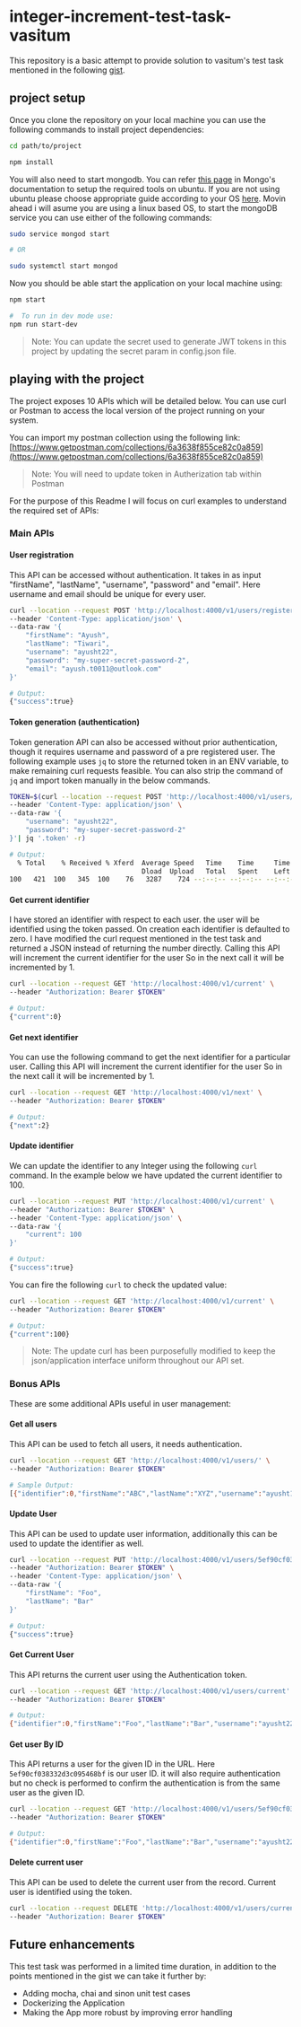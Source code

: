 # integer-increment-test-task-vasitum

This repository is a basic attempt to provide solution to vasitum's test task mentioned in the following [gist](https://gist.github.com/ankitwww/a519ebfd040bc171554ea2e9c0cfbe3e).

## project setup

Once you clone the repository on your local machine you can use the following commands to install project dependencies:

```sh
cd path/to/project

npm install
```

You will also need to start mongodb. You can refer [this page](https://docs.mongodb.com/manual/tutorial/install-mongodb-on-ubuntu/) in Mongo's documentation to setup the required tools on ubuntu. If you are not using ubuntu please choose appropriate guide according to your OS [here](https://docs.mongodb.com/manual/administration/install-community/). Movin ahead i will asume you are using a linux based OS, to start the mongoDB service you can use either of the following commands:

```sh
sudo service mongod start

# OR

sudo systemctl start mongod
```

Now you should be able start the application on your local machine using:

```sh
npm start

#  To run in dev mode use:
npm run start-dev
```

> Note: You can update the secret used to generate JWT tokens in this project by updating the secret param in config.json file.

## playing with the project

The project exposes 10 APIs which will be detailed below. You can use curl or Postman to access the local version of the project running on your system.

You can import my postman collection using the following link: [https://www.getpostman.com/collections/6a3638f855ce82c0a859](https://www.getpostman.com/collections/6a3638f855ce82c0a859)

> Note: You will need to update token in Autherization tab within Postman

For the purpose of this Readme I will focus on curl examples to understand the required set of APIs:

### Main APIs

#### User registration

This API can be accessed without authentication. It takes in as input "firstName", "lastName", "username", "password" and "email". Here username and email should be unique for every user.

```sh
curl --location --request POST 'http://localhost:4000/v1/users/register' \
--header 'Content-Type: application/json' \
--data-raw '{
    "firstName": "Ayush",
    "lastName": "Tiwari",
    "username": "ayusht22",
    "password": "my-super-secret-password-2",
    "email": "ayush.t0011@outlook.com"
}'

# Output:
{"success":true}
```

#### Token generation (authentication)

Token generation API can also be accessed without prior authentication, though it requires username and password of a pre registered user. The following example uses `jq` to store the returned token in an ENV variable, to make remaining curl requests feasible. You can also strip the command of `jq` and import token manually in the below commands.

```sh
TOKEN=$(curl --location --request POST 'http://localhost:4000/v1/users/authenticate' \
--header 'Content-Type: application/json' \
--data-raw '{
    "username": "ayusht22",
    "password": "my-super-secret-password-2"
}'| jq '.token' -r)

# Output:
  % Total    % Received % Xferd  Average Speed   Time    Time     Time  Current
                                 Dload  Upload   Total   Spent    Left  Speed
100   421  100   345  100    76   3287    724 --:--:-- --:--:-- --:--:--  3285

```

#### Get current identifier

I have stored an identifier with respect to each user. the user will be identified using the token passed. On creation each identifier is defaulted to zero. I have modified the curl request mentioned in the test task and returned a JSON instead of returning the number directly. Calling this API will increment the current identifier for the user So in the next call it will be incremented by 1.

```sh
curl --location --request GET 'http://localhost:4000/v1/current' \
--header "Authorization: Bearer $TOKEN"

# Output:
{"current":0}
```

#### Get next identifier

You can use the following command to get the next identifier for a particular user. Calling this API will increment the current identifier for the user So in the next call it will be incremented by 1.

```sh
curl --location --request GET 'http://localhost:4000/v1/next' \
--header "Authorization: Bearer $TOKEN"

# Output:
{"next":2}
```

#### Update identifier

We can update the identifier to any Integer using the following `curl` command. In the example below we have updated the current identifier to 100.

```sh
curl --location --request PUT 'http://localhost:4000/v1/current' \
--header "Authorization: Bearer $TOKEN" \
--header 'Content-Type: application/json' \
--data-raw '{
    "current": 100
}'

# Output:
{"success":true}
```

You can fire the following `curl` to check the updated value:

```sh
curl --location --request GET 'http://localhost:4000/v1/current' \
--header "Authorization: Bearer $TOKEN"

# Output:
{"current":100}
```

> Note: The update curl has been purposefully modified to keep the json/application interface uniform throughout our API set.

### Bonus APIs

These are some additional APIs useful in user management:

#### Get all users

This API can be used to fetch all users, it needs authentication.

```sh
curl --location --request GET 'http://localhost:4000/v1/users/' \
--header "Authorization: Bearer $TOKEN"

# Sample Output:
[{"identifier":0,"firstName":"ABC","lastName":"XYZ","username":"ayusht11","email":"ayusht11@outlook.com","createdDate":"2020-06-28T21:33:27.633Z","id":"5ef90ca738332d3c095468be"},{"identifier":0,"firstName":"Ayush","lastName":"Tiwari","username":"ayusht22","email":"ayush.t0011@outlook.com","createdDate":"2020-06-28T21:34:40.684Z","id":"5ef90cf038332d3c095468bf"}]
```

#### Update User

This API can be used to update user information, additionally this can be used to update the identifier as well.

```sh
curl --location --request PUT 'http://localhost:4000/v1/users/5ef90cf038332d3c095468bf' \
--header "Authorization: Bearer $TOKEN" \
--header 'Content-Type: application/json' \
--data-raw '{
    "firstName": "Foo",
    "lastName": "Bar"
}'

# Output:
{"success":true}
```

#### Get Current User

This API returns the current user using the Authentication token.

```sh
curl --location --request GET 'http://localhost:4000/v1/users/current' \
--header "Authorization: Bearer $TOKEN"

# Output:
{"identifier":0,"firstName":"Foo","lastName":"Bar","username":"ayusht22","email":"ayush.t0011@outlook.com","createdDate":"2020-06-28T21:34:40.684Z","id":"5ef90cf038332d3c095468bf"}
```

#### Get user By ID

This API returns a user for the given ID in the URL. Here `5ef90cf038332d3c095468bf` is our user ID. it will also require authentication but no check is performed to confirm the authentication is from the same user as the given ID.

```sh
curl --location --request GET 'http://localhost:4000/v1/users/5ef90cf038332d3c095468bf' \
--header "Authorization: Bearer $TOKEN"

# Output:
{"identifier":0,"firstName":"Foo","lastName":"Bar","username":"ayusht22","email":"ayush.t0011@outlook.com","createdDate":"2020-06-28T21:34:40.684Z","id":"5ef90cf038332d3c095468bf"}
```

#### Delete current user

This API can be used to delete the current user from the record. Current user is identified using the token.

```sh
curl --location --request DELETE 'http://localhost:4000/v1/users/current' \
--header "Authorization: Bearer $TOKEN"
```

## Future enhancements

This test task was performed in a limited time duration, in addition to the points mentioned in the gist we can take it further by:

- Adding mocha, chai and sinon unit test cases
- Dockerizing the Application
- Making the App more robust by improving error handling
